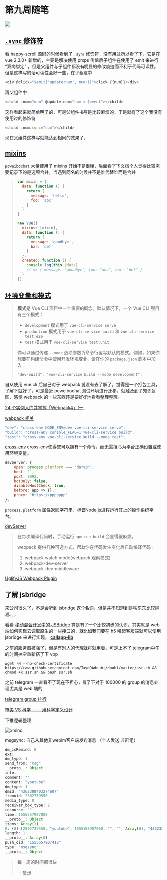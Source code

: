 <!-- ---
title:  第九周随笔
date: 2019/04/19
tags:	
	- 随笔
--- -->

# 第九周随笔

![](/img/night.png)

## [`.sync` 修饰符](https://cn.vuejs.org/v2/guide/components-custom-events.html#sync-%E4%BF%AE%E9%A5%B0%E7%AC%A6)

看 happy-scroll 源码的时候看到了  `.sync` 修饰符，没有用过所以看了下，它是在 vue 2.3.0+ 新增的，主要是解决使用 props 传值后子组件在使用了 emit 来进行 “双向绑定” ，但是父组件与子组件都没有明显的修改痕迹而不利于代码可读性。但是这样写的话可读性会好一些，在子组建中

```javascript
<div @click="$emit('update:num', num+1)">click {{num}}</div>
```

 再父组件中

```javascript
<child :num="num" @update:num="num = $event"></child>
```

这样看起来就简单明了的，可是父组件书写是比较麻烦的，于是就有了这个我没有使用过的修饰符

 ```javascript
<child :num.sync="num"></child>
 ```

现在父组件这样写就能达到相同的效果了。

<!--more-->

## [mixins](<https://cn.vuejs.org/v2/guide/mixins.html>)

`pcweibochat` 大量使用了 mixins 开始不是很懂，后面看了下文档个人觉得比较需要记录下的是选项合并，当遇到同名的时候并不是谁代替谁而是合并

> ```js
> var mixin = {
>   data: function () {
>     return {
>       message: 'hello',
>       foo: 'abc'
>     }
>   }
> }
> 
> new Vue({
>   mixins: [mixin],
>   data: function () {
>     return {
>       message: 'goodbye',
>       bar: 'def'
>     }
>   },
>   created: function () {
>     console.log(this.$data)
>     // => { message: "goodbye", foo: "abc", bar: "def" }
>   }
> })
> ```

## [环境变量和模式](https://cli.vuejs.org/zh/guide/mode-and-env.html)

> **模式**是 Vue CLI 项目中一个重要的概念。默认情况下，一个 Vue CLI 项目有三个模式：
>
> - `development` 模式用于 `vue-cli-service serve`
> - `production` 模式用于 `vue-cli-service build` 和 `vue-cli-service test:e2e`
> - `test` 模式用于 `vue-cli-service test:unit`
>
> 你可以通过传递 `--mode` 选项参数为命令行覆写默认的模式。例如，如果你想要在构建命令中使用开发环境变量，请在你的 `package.json` 脚本中加入：
>
> ```text
> "dev-build": "vue-cli-service build --mode development",
> ```

自从使用 vue cli 后自己对于 webpack 就没有去了解了，觉得是一个打包工具，了解下就好了，可是最近 pcweibochat 测试环境进行迁移，就触及到了知识盲区，感觉 webpack 的一些东西还是要好好地看看整理整理。

[24 个实例入门并掌握「Webpack4」(一)](<https://juejin.im/post/5cae0f616fb9a068a93f0613#heading-2>)

[webpack 相关](https://cli.vuejs.org/zh/guide/webpack.html#webpack-%E7%9B%B8%E5%85%B3)

```js
"dev": "cross-env NODE_ENV=dev vue-cli-service serve",
"build": "cross-env console_FLAG=1 vue-cli-service build",
"test": "cross-env vue-cli-service build --mode test",
```
[cross-env](<https://github.com/kentcdodds/cross-env>) cross-env使得您可以拥有一个命令，而无需担心为平台正确设置或使用环境变量。

```js
devServer: {
    open: process.platform === 'darwin',
    host: '',
    port: 8092,
    hotOnly: false,
    disableHostCheck: true,
    before: app => {},
    proxy: 'https://ppppppp'
},
```

`process.platform` 属性返回字符串，标识Node.js进程运行其上的操作系统平台。

[devServer](<https://webpack.js.org/configuration/dev-server/>)

> 在每次编译代码时，手动运行 `npm run build` 会显得很麻烦。
>
> webpack 提供几种可选方式，帮助你在代码发生变化后自动编译代码：
>
> 1. webpack watch mode(webpack 观察模式)
> 2. webpack-dev-server
> 3. webpack-dev-middleware

[UglifyJS Webpack Plugin](<https://github.com/webpack-contrib/uglifyjs-webpack-plugin>)

## 了解 jsbridge

来公司很久了，不是会听到 jsbridge 这个名词，但是并不知道到是啥东东比较尴尬。。。

看看 [移动混合开发中的 JSBridge](<https://blog.ymfe.org/%E6%B7%B7%E5%90%88%E5%BC%80%E5%8F%91%E4%B8%AD%E7%9A%84JSBridge/>) 算是有了一个比较初步的认识，其实就是 web 端如何实现去调取原生的一些接口的，就比如我们要在 h5 唤起客服端就可以使用 jsbridge 来进行实现。 [**callapp-lib**](<https://github.com/suanmei/callapp-lib>)

之前的服务器被强了，但是有别人的代理就将就用着，可是上不了 telegram中午的时间抽空重新搭了下 vpp

```
wget -N --no-check-certificate https://raw.githubusercontent.com/ToyoDAdoubi/doubi/master/ssr.sh && chmod +x ssr.sh && bash ssr.sh
```

之前 telegram 一直看不了现在不担心，看了下对于 100000 的 group 的消息处理尤其是 web 端的

[telegram group 排行](<https://combot.org/telegram/top/chats/?lang=Global&page=2>)

[审美 VS 科学 —— 用科学定义设计](<https://blog.ymfe.org/%E7%94%A8%E7%A7%91%E5%AD%A6%E5%AE%9A%E4%B9%89%E8%AE%BE%E8%AE%A1/>)

下推逻辑整理

![xmind](/img/xmind.png)

msgsync: 自己从其他非webim客户端发的消息  （个人发送 非群组）

```js
dm_isRemind: 0
ext:
dm_type: 1
send_from: "msg"
__proto__: Object
info:
comment: ""
content: "youtube"
dm_type: 1
dmid: "4362388403274607"
fromuid: 2502739550
media_type: 0
receiver_box_type: 2
resource: ""
time: 1555557907000
__proto__: Object
items: Array(1)
0: (8) [2502739550, "youtube", 1555557907000, "", "", Array(0), "4362388403274607", 0]
length: 1
__proto__: Array(0)
push_did: "1555557907412"
type: "msgsync"
__proto__: Object
```



>  每一周的时间都很快
>
> ​                     --鲁迅​		
